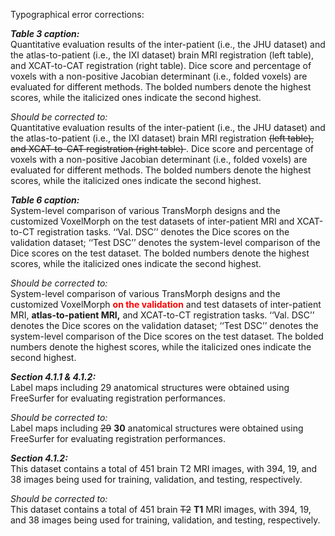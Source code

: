 Typographical error corrections:

***Table 3 caption:***\
  Quantitative evaluation results of the inter-patient (i.e., the JHU dataset) and the atlas-to-patient (i.e., the IXI dataset) brain MRI registration (left table), and XCAT-to-CAT registration (right table). Dice score and percentage of voxels with a non-positive Jacobian determinant (i.e., folded voxels) are evaluated for different methods. The bolded numbers denote the highest scores, while the italicized ones indicate the second highest.

*Should be corrected to:*\
Quantitative evaluation results of the inter-patient (i.e., the JHU dataset) and the atlas-to-patient (i.e., the IXI dataset) brain MRI registration <s>(left table), and XCAT-to-CAT registration (right table) </s>. Dice score and percentage of voxels with a non-positive Jacobian determinant (i.e., folded voxels) are evaluated for different methods. The bolded numbers denote the highest scores, while the italicized ones indicate the second highest.

***Table 6 caption:***\
System-level comparison of various TransMorph designs and the customized VoxelMorph on the test datasets of inter-patient MRI and XCAT-to-CT registration tasks. ‘‘Val. DSC’’ denotes the Dice scores on the validation dataset; ‘‘Test DSC’’ denotes the system-level comparison of the Dice scores on the test dataset. The bolded numbers denote the highest scores, while the italicized ones indicate the second highest.

*Should be corrected to:*\
System-level comparison of various TransMorph designs and the customized VoxelMorph <font color='red'>**on the validation**</font> and test datasets of inter-patient MRI, **atlas-to-patient MRI,** and XCAT-to-CT registration tasks. ‘‘Val. DSC’’ denotes the Dice scores on the validation dataset; ‘‘Test DSC’’ denotes the system-level comparison of the Dice scores on the test dataset. The bolded numbers denote the highest scores, while the italicized ones indicate the second highest.

***Section 4.1.1 & 4.1.2:***\
Label maps including 29 anatomical structures were obtained using FreeSurfer for evaluating registration performances.

*Should be corrected to:*\
Label maps including <s>29</s> **30** anatomical structures were obtained using FreeSurfer for evaluating registration performances.

***Section 4.1.2:***\
This dataset contains a total of 451 brain T2 MRI images, with 394, 19, and 38 images being used for training, validation, and testing, respectively.

*Should be corrected to:*\
This dataset contains a total of 451 brain <s>T2</s> **T1** MRI images, with 394, 19, and 38 images being used for training, validation, and testing, respectively.

